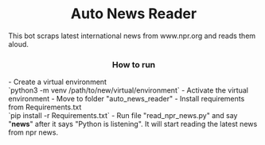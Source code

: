 <h1 align=center> Auto News Reader</h1>
This bot scraps latest international news from www.npr.org and reads them aloud.

<h3 align=center>How to run</h3>
- Create a virtual environment<br/>
`python3 -m venv /path/to/new/virtual/environment`
- Activate the virtual environment
- Move to folder "auto_news_reader"
- Install requirements from Requirements.txt<br/> 
    `pip install -r Requirements.txt`
- Run file "read_npr_news.py" and say "<b>news</b>" after it says "Python is listening".
It will start reading the latest news from npr news.